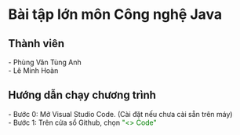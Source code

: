 # <h1> Bài tập lớn môn Công nghệ Java </h1>
<h2> Thành viên </h2>
- Phùng Văn Tùng Anh <br>
- Lê Minh Hoàn

<h2> Hướng dẫn chạy chương trình </h2>
- Bước 0: Mở Visual Studio Code. (Cài đặt nếu chưa cài sẵn trên máy) <br>
- Bước 1: Trên cửa sổ Github, chọn  <span style="color: green"> "<> Code" </span> <br>
